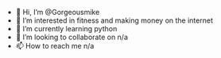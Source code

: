- 👋 Hi, I’m @Gorgeousmike
- 👀 I’m interested in fitness and making money on the internet
- 🌱 I’m currently learning python
- 💞️ I’m looking to collaborate on n/a
- 📫 How to reach me n/a

<!---
Gorgeousmike/Gorgeousmike is a ✨ special ✨ repository because its `README.md` (this file) appears on your GitHub profile.
You can click the Preview link to take a look at your changes.
--->
